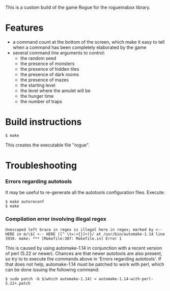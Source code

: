 This is a custom build of the game Rogue for the rogueinabox library.


# Features
- a command count at the bottom of the screen, which make it easy to tell when a command has been completely elaborated
by the game
- several command line arguments to control:
    - the random seed
    - the presence of monsters
    - the presence of hidden tiles
    - the presence of dark rooms
    - the presence of mazes
    - the starting level
    - the level where the amulet will be
    - the hunger time
    - the number of traps


# Build instructions

```
$ make
```

This creates the executable file "rogue".


# Troubleshooting

### Errors regarding autotools
It may be useful to re-generate all the autotools configuration files. Execute:

```
$ make autoreconf
$ make
```

### Compilation error involving illegal regex

`Unescaped left brace in regex is illegal here in regex; marked by <-- HERE in m/\${ <-- HERE ([^ \t=:+{}]+)}/ at /usr/bin/automake-1.14 line 3930.
make: *** [Makefile:307: Makefile.in] Error 1`
  
This is caused by using automake-1.14 in conjunction with a recent version of perl (5.22 or newer). Chances are that newer 
autotools are also present, so try to to execute the commands above in 'Errors regarding autotools'. If that does not help, 
automake-1.14 must be patched to work with perl, which can be done issuing the following command:
  
```
$ sudo patch -b $(which automake-1.14) < automake-1.14-with-perl-5.22+.patch
```
